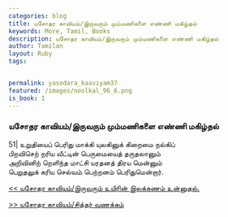 ```yaml
---  
categories: blog  
title: யசோதர காவியம்/இருவரும் மும்மணிகளை எண்ணி மகிழ்தல்
keywords: More, Tamil, Books  
description: யசோதர காவியம்/இருவரும் மும்மணிகளை எண்ணி மகிழ்தல்
author: Tamilan  
layout: Ruby  
tags:     


permalink: yasodara_kaaviyam37  
featured: /images/noolkal_96_6.png  
is_book: 1
---  
```



### யசோதர காவியம்/இருவரும் மும்மணிகளை எண்ணி மகிழ்தல்

51| உறுதியைப் பெரிது மாக்கி யுலகினுக் கிறைமை நல்கிப்  
பிறவிசெற் றரிய வீட்டின் பெருமையைத் தருதலானும்  
அறிவினிற் றெளிந்த மாட்சி யரதனத் திரய மென்னும்  
பெறுதலுக் கரிய செல்வம் பெற்றனம் பெரிதுமென்றார்.

[<< யசோதர காவியம்/இருவரும் உயிரின் இலக்கணம் உன்னுதல்.](yasodara_kaaviyam36)  
  
[>> யசோதர காவியம்/சித்தர் வணக்கம்](yasodara_kaaviyam38)


